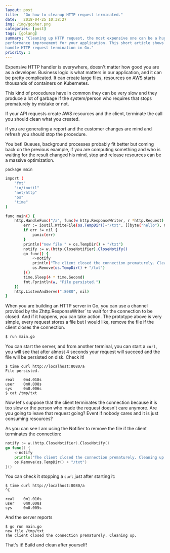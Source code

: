 ```yaml
---
layout: post
title:  "Go how to cleanup HTTP request terminated."
date:   2018-04-25 10:38:27
img: /img/gopher.png
categories: [post]
tags: [golang]
summary: "Cleaning up HTTP request, the most expensive one can be a huge
performance improvement for your application. This short article shows how to
handle HTTP request termination in Go."
priority: 1
---
```

Expensive HTTP handler is everywhere, doesn't matter how good you are as a
developer. Business logic is what matters in our application, and it can be
pretty complicated. It can create large files, resources on AWS starts
thousands of containers on Kubernetes.

This kind of procedures have in common they can be very slow and they produce a
lot of garbage if the system/person who requires that stops prematurely by
mistake or not.

If your API requests create AWS resources and the client, terminate the call
you should clean what you created.

if you are generating a report and the customer changes are mind and refresh
you should stop the procedure.

You bet! Queues, background processes probably fit better but coming back on
the previous example, if you are computing something and who is waiting for the
result changed his mind, stop and release resources can be a massive
optimization.

```bash
package main

import (
    "fmt"
    "io/ioutil"
    "net/http"
    "os"
    "time"
)

func main() {
    http.HandleFunc("/a", func(w http.ResponseWriter, r *http.Request) {
        err := ioutil.WriteFile(os.TempDir()+"/txt", []byte("hello"), 0644)
        if err != nil {
            panic(err)
        }
        println("new file " + os.TempDir() + "/txt")
        notify := w.(http.CloseNotifier).CloseNotify()
        go func() {
            <-notify
            println("The client closed the connection prematurely. Cleaning up.")
            os.Remove(os.TempDir() + "/txt")
        }()
        time.Sleep(4 * time.Second)
        fmt.Fprintln(w, "File persisted.")
    })
    http.ListenAndServe(":8080", nil)
}
```

When you are building an HTTP server in Go, you can use a channel provided by
the Zhttp.ResponseWriter` to wait for the connection to be closed. And if it
happens, you can take action.  The prototype above is very simple, every
request stores a file but I would like, remove the file if the client closes
the connection.

```bash
$ run main.go
```

You can start the server, and from another terminal, you can start a `curl`, you
will see that after almost 4 seconds your request will succeed and the file
will be persisted on disk. Check it!

```
$ time curl http://localhost:8080/a
File persisted.

real    0m4.018s
user    0m0.008s
sys     0m0.006s
$ cat /tmp/txt
```

Now let's suppose that the client terminates the connection because it is too
slow or the person who made the request doesn't care anymore.
Are you going to leave that request going? Event if nobody cares and it is just
consuming resources?

As you can see I am using the Notifier to remove the file if the client
terminates the connection:

```go
notify := w.(http.CloseNotifier).CloseNotify()
go func() {
    <-notify
    println("The client closed the connection prematurely. Cleaning up.")
    os.Remove(os.TempDir() + "/txt")
}()
```

You can check it stopping a `curl` just after starting it:

```
$ time curl http://localhost:8080/a
^C

real    0m1.016s
user    0m0.008s
sys     0m0.005s
```
And the server reports

```
$ go run main.go
new file /tmp/txt
The client closed the connection prematurely. Cleaning up.
```

That's it! Build and clean after yourself!
